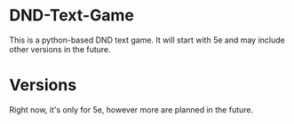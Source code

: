 # DND-Text-Game
This is a python-based DND text game. It will start with 5e and may include other versions in the future.

# Versions
Right now, it's only for 5e, however more are planned in the future.
